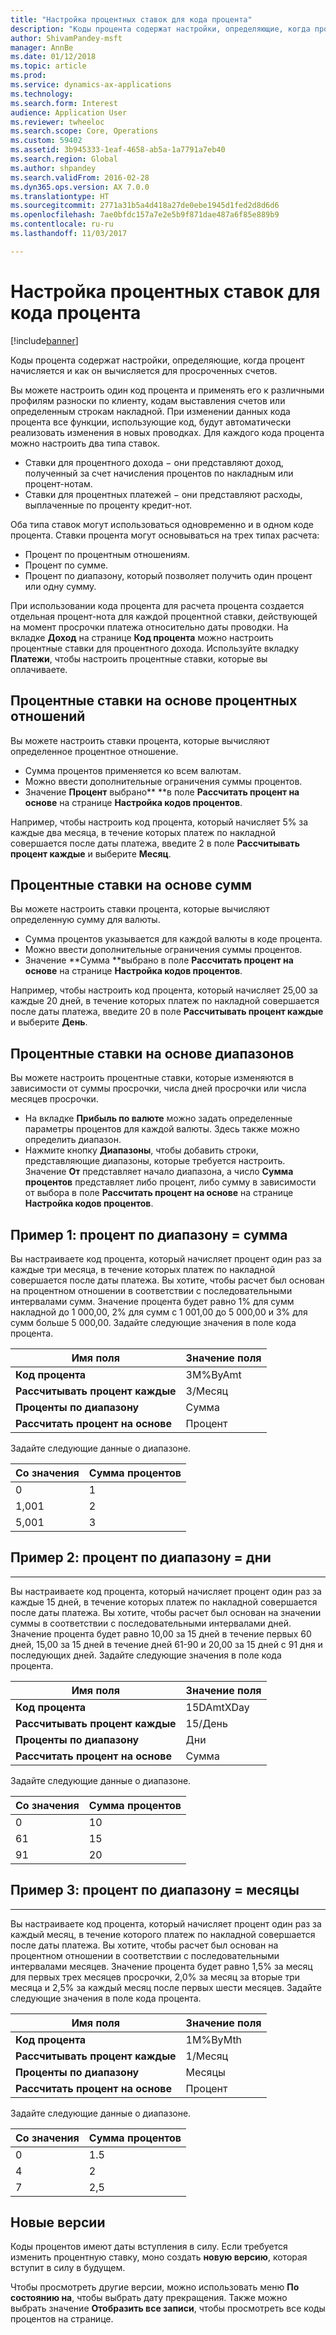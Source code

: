 ```yaml
---
title: "Настройка процентных ставок для кода процента"
description: "Коды процента содержат настройки, определяющие, когда процент начисляется и как он вычисляется для просроченных счетов."
author: ShivamPandey-msft
manager: AnnBe
ms.date: 01/12/2018
ms.topic: article
ms.prod: 
ms.service: dynamics-ax-applications
ms.technology: 
ms.search.form: Interest
audience: Application User
ms.reviewer: twheeloc
ms.search.scope: Core, Operations
ms.custom: 59402
ms.assetid: 3b945333-1eaf-4658-ab5a-1a7791a7eb40
ms.search.region: Global
ms.author: shpandey
ms.search.validFrom: 2016-02-28
ms.dyn365.ops.version: AX 7.0.0
ms.translationtype: HT
ms.sourcegitcommit: 2771a31b5a4d418a27de0ebe1945d1fed2d8d6d6
ms.openlocfilehash: 7ae0bfdc157a7e2e5b9f871dae487a6f85e889b9
ms.contentlocale: ru-ru
ms.lasthandoff: 11/03/2017

---
```


# <a name="set-up-interest-rates-for-an-interest-code"></a>Настройка процентных ставок для кода процента

[!include[banner](../includes/banner.md)]


Коды процента содержат настройки, определяющие, когда процент начисляется и как он вычисляется для просроченных счетов.

Вы можете настроить один код процента и применять его к различными профилям разноски по клиенту, кодам выставления счетов или определенным строкам накладной. При изменении данных кода процента все функции, использующие код, будут автоматически реализовать изменения в новых проводках. Для каждого кода процента можно настроить два типа ставок.
-   Ставки для процентного дохода − они представляют доход, полученный за счет начисления процентов по накладным или процент-нотам.
-   Ставки для процентных платежей − они представляют расходы, выплаченные по проценту кредит-нот.

Оба типа ставок могут использоваться одновременно и в одном коде процента. Ставки процента могут основываться на трех типах расчета:
-   Процент по процентным отношениям.
-   Процент по сумме.
-   Процент по диапазону, который позволяет получить один процент или одну сумму.

При использовании кода процента для расчета процента создается отдельная процент-нота для каждой процентной ставки, действующей на момент просрочки платежа относительно даты проводки. На вкладке **Доход** на странице **Код процента** можно настроить процентные ставки для процентного дохода. Используйте вкладку **Платежи**, чтобы настроить процентные ставки, которые вы оплачиваете.

## <a name="interest-rates-based-on-a-percentage"></a>Процентные ставки на основе процентных отношений
Вы можете настроить ставки процента, которые вычисляют определенное процентное отношение.

-   Сумма процентов применяется ко всем валютам.
-   Можно ввести дополнительные ограничения суммы процентов.
-   Значение **Процент** выбрано** **в поле **Рассчитать процент на основе** на странице **Настройка кодов процентов**.

Например, чтобы настроить код процента, который начисляет 5% за каждые два месяца, в течение которых платеж по накладной совершается после даты платежа, введите 2 в поле **Рассчитывать процент каждые** и выберите **Месяц**.

## <a name="interest-rates-based-on-amounts"></a>Процентные ставки на основе сумм
Вы можете настроить ставки процента, которые вычисляют определенную сумму для валюты.
-   Сумма процентов указывается для каждой валюты в коде процента.
-   Можно ввести дополнительные ограничения суммы процентов.
-   Значение **Сумма **выбрано в поле **Рассчитать процент на основе** на странице **Настройка кодов процентов**.

Например, чтобы настроить код процента, который начисляет 25,00 за каждые 20 дней, в течение которых платеж по накладной совершается после даты платежа, введите 20 в поле **Рассчитывать процент каждые** и выберите **День**.

## <a name="interest-rates-based-on-ranges"></a>Процентные ставки на основе диапазонов
Вы можете настроить процентные ставки, которые изменяются в зависимости от суммы просрочки, числа дней просрочки или числа месяцев просрочки.
-   На вкладке **Прибыль по валюте** можно задать определенные параметры процентов для каждой валюты. Здесь также можно определить диапазон.
-   Нажмите кнопку **Диапазоны**, чтобы добавить строки, представляющие диапазоны, которые требуется настроить. Значение **От** представляет начало диапазона, а число **Сумма процентов** представляет либо процент, либо сумму в зависимости от выбора в поле **Рассчитать процент на основе** на странице **Настройка кодов процентов**.

## <a name="example-1-interest-by-range--amount"></a>Пример 1: процент по диапазону = сумма
Вы настраиваете код процента, который начисляет процент один раз за каждые три месяца, в течение которых платеж по накладной совершается после даты платежа. Вы хотите, чтобы расчет был основан на процентном отношении в соответствии с последовательными интервалами сумм. Значение процента будет равно 1% для сумм накладной до 1 000,00, 2% для сумм с 1 001,00 до 5 000,00 и 3% для сумм больше 5 000,00. Задайте следующие значения в поле кода процента.

| **Имя поля**                  | **Значение поля** |
|---------------------------------|-----------------|
| **Код процента**               | 3M%ByAmt        |
| **Рассчитывать процент каждые**    | 3/Месяц         |
| **Проценты по диапазону**           | Cумма          |
| **Рассчитать процент на основе** | Процент      |

Задайте следующие данные о диапазоне.

| **Со значения** | **Сумма процентов** |
|----------------|--------------------|
| 0              | 1                  |
| 1,001          | 2                  |
| 5,001          | 3                  |

 
## <a name="example-2-interest-by-range--days"></a>Пример 2: процент по диапазону = дни
--------------------------------------------------

Вы настраиваете код процента, который начисляет процент один раз за каждые 15 дней, в течение которых платеж по накладной совершается после даты платежа. Вы хотите, чтобы расчет был основан на значении суммы в соответствии с последовательными интервалами дней. Значение процента будет равно 10,00 за 15 дней в течение первых 60 дней, 15,00 за 15 дней в течение дней 61-90 и 20,00 за 15 дней с 91 дня и последующих дней. Задайте следующие значения в поле кода процента.

| **Имя поля**                  | **Значение поля** |
|---------------------------------|-----------------|
| **Код процента**               | 15DAmtXDay      |
| **Рассчитывать процент каждые**    | 15/День          |
| **Проценты по диапазону**           | Дни            |
| **Рассчитать процент на основе** | Cумма          |

Задайте следующие данные о диапазоне.

| **Со значения** | **Сумма процентов** |
|----------------|--------------------|
| 0              | 10                 |
| 61             | 15                 |
| 91             | 20                 |

 
## <a name="example-3-interest-by-range--months"></a>Пример 3: процент по диапазону = месяцы
----------------------------------------------------

Вы настраиваете код процента, который начисляет процент один раз за каждый месяц, в течение которого платеж по накладной совершается после даты платежа. Вы хотите, чтобы расчет был основан на процентном отношении в соответствии с последовательными интервалами месяцев. Значение процента будет равно 1,5% за месяц для первых трех месяцев просрочки, 2,0% за месяц за вторые три месяца и 2,5% за каждый месяц после первых шести месяцев. Задайте следующие значения в поле кода процента.

| **Имя поля**                  | **Значение поля** |
|---------------------------------|-----------------|
| **Код процента**               | 1M%ByMth        |
| **Рассчитывать процент каждые**    | 1/Месяц         |
| **Проценты по диапазону**           | Месяцы          |
| **Рассчитать процент на основе** | Процент      |

Задайте следующие данные о диапазоне.

| **Со значения** | **Сумма процентов** |
|----------------|--------------------|
| 0              | 1.5                |
| 4              | 2                  |
| 7              | 2,5                |

## <a name="new-versions"></a>Новые версии
Коды процентов имеют даты вступления в силу. Если требуется изменить процентную ставку, моно создать **новую версию**, которая вступит в силу в будущем.

Чтобы просмотреть другие версии, можно использовать меню **По состоянию на**, чтобы выбрать дату прекращения. Также можно выбрать значение **Отобразить все записи**, чтобы просмотреть все коды процентов на странице.




